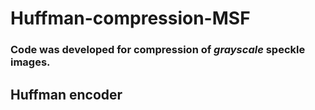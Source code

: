 # Huffman-compression-MSF
### Code was developed for compression of **_grayscale_** speckle images. 
## Huffman encoder
